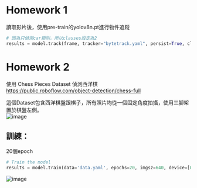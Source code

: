 # Homework 1
讀取影片後，使用pre-train的yolov8n.pt進行物件追蹤
```python
# 因為只偵測car類別，所以classes設定為2
results = model.track(frame, tracker="bytetrack.yaml", persist=True, classes=2)
```

# Homework 2
使用 Chess Pieces Dataset 偵測西洋棋\
https://public.roboflow.com/object-detection/chess-full

這個Dataset包含西洋棋盤跟棋子，所有照片均從一個固定角度拍攝，使用三腳架置於棋盤左側。\
![image](https://github.com/mvclab-ntust-course/course4-tsungHannn/assets/85086644/0dce0da4-36a5-4cb0-b660-15addc7ae887)

## 訓練：
20個epoch
```python
# Train the model
results = model.train(data='data.yaml', epochs=20, imgsz=640, device=[0,1])
```
![image](https://github.com/mvclab-ntust-course/course4-tsungHannn/assets/85086644/66f7296a-c6cb-411f-8970-6b538ea966a2)
